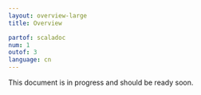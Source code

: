 ```yaml
---
layout: overview-large
title: Overview

partof: scaladoc
num: 1
outof: 3
language: cn
---
```


This document is in progress and should be ready soon.

